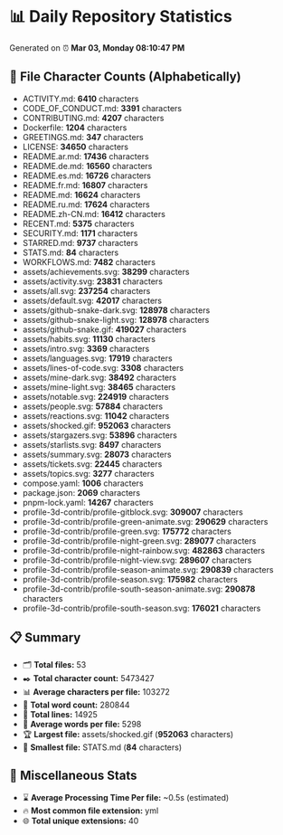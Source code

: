 # 📊 Daily Repository Statistics
Generated on ⏰ **Mar 03, Monday 08:10:47 PM**

## 📂 File Character Counts (Alphabetically)
- ACTIVITY.md: **6410** characters
- CODE_OF_CONDUCT.md: **3391** characters
- CONTRIBUTING.md: **4207** characters
- Dockerfile: **1204** characters
- GREETINGS.md: **347** characters
- LICENSE: **34650** characters
- README.ar.md: **17436** characters
- README.de.md: **16560** characters
- README.es.md: **16726** characters
- README.fr.md: **16807** characters
- README.md: **16624** characters
- README.ru.md: **17624** characters
- README.zh-CN.md: **16412** characters
- RECENT.md: **5375** characters
- SECURITY.md: **1171** characters
- STARRED.md: **9737** characters
- STATS.md: **84** characters
- WORKFLOWS.md: **7482** characters
- assets/achievements.svg: **38299** characters
- assets/activity.svg: **23831** characters
- assets/all.svg: **237254** characters
- assets/default.svg: **42017** characters
- assets/github-snake-dark.svg: **128978** characters
- assets/github-snake-light.svg: **128978** characters
- assets/github-snake.gif: **419027** characters
- assets/habits.svg: **11130** characters
- assets/intro.svg: **3369** characters
- assets/languages.svg: **17919** characters
- assets/lines-of-code.svg: **3308** characters
- assets/mine-dark.svg: **38492** characters
- assets/mine-light.svg: **38465** characters
- assets/notable.svg: **224919** characters
- assets/people.svg: **57884** characters
- assets/reactions.svg: **11042** characters
- assets/shocked.gif: **952063** characters
- assets/stargazers.svg: **53896** characters
- assets/starlists.svg: **8497** characters
- assets/summary.svg: **28073** characters
- assets/tickets.svg: **22445** characters
- assets/topics.svg: **3277** characters
- compose.yaml: **1006** characters
- package.json: **2069** characters
- pnpm-lock.yaml: **14267** characters
- profile-3d-contrib/profile-gitblock.svg: **309007** characters
- profile-3d-contrib/profile-green-animate.svg: **290629** characters
- profile-3d-contrib/profile-green.svg: **175772** characters
- profile-3d-contrib/profile-night-green.svg: **289077** characters
- profile-3d-contrib/profile-night-rainbow.svg: **482863** characters
- profile-3d-contrib/profile-night-view.svg: **289607** characters
- profile-3d-contrib/profile-season-animate.svg: **290839** characters
- profile-3d-contrib/profile-season.svg: **175982** characters
- profile-3d-contrib/profile-south-season-animate.svg: **290878** characters
- profile-3d-contrib/profile-south-season.svg: **176021** characters

## 📋 Summary
- 🗂️ **Total files:** 53
- ✒️ **Total character count:** 5473427
- 📊 **Average characters per file:** 103272
- 📝 **Total word count:** 280844
- 🧾 **Total lines:** 14925
- 📐 **Average words per file:** 5298
- 🏆 **Largest file:** assets/shocked.gif (**952063** characters)
- 🥉 **Smallest file:** STATS.md (**84** characters)

## 🌟 Miscellaneous Stats
- ⌛ **Average Processing Time Per file:** ~0.5s (estimated)
- 🔥 **Most common file extension:** yml
- 🌐 **Total unique extensions:** 40
